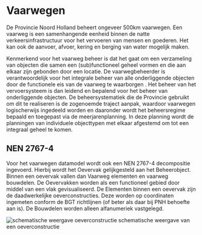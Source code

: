 ﻿# Vaarwegen

De Provincie Noord Holland beheert ongeveer 500km vaarwegen. Een vaarweg is een samenhangende eenheid binnen de natte verkeersinfrastructuur voor het vervoeren van mensen en goederen. Het kan ook de aanvoer, afvoer, kering en berging van water mogelijk maken.

Kenmerkend voor het vaarweg beheer is dat het gaat om een verzameling van objecten die samen een (sub)functioneel geheel vormen en die aan elkaar zijn gebonden door een locatie. De vaarwegbeheerder is verantwoordelijk voor het integrale beheer van alle onderliggende objecten door de functionele eis van de vaarweg te waarborgen . Het beheer van het vervoersysteem is dan leidend en bepalend voor het beheer van onderliggende objecten. De beheersystematiek die de Provincie gebruikt om dit te realiseren is de zogenoemde traject aanpak, waardoor vaarwegen logischerwijs ingedeeld worden en daaronder wordt het beheersregime bepaald en toegepast via de meerjarenplanning. In deze planning wordt de planningen van individuele objecttypen met elkaar afgestemd om tot een integraal geheel te komen.



## NEN 2767-4

Voor het vaarwegen datamodel wordt ook een NEN 2767-4 decompositie ingevoerd.
Hierbij wordt het Oevervak gelijkgesteld aan het Beheerobject. Binnen een oevervak vallen dan Vaarweg elementen en vaarweg bouwdelen. De Oevervakken worden als een functioneel gebied door middel van een vlak gevisualiseerd. De Elementen binnen een oevervak zijn de daadwerkelijke oeverconstructies. Deze worden op coordinaten ingemeten conform de BGT richtlijnen (of beter als daar bij PNH behoefte aan is). De Bouwdelen worden alleen alfanumeriek vastgelegd.

![schematische weergave oeverconstructie](objectbladen\7_Vaarwegen\vaarwegen.png)
	schematische weergave van een oeverconstructie


